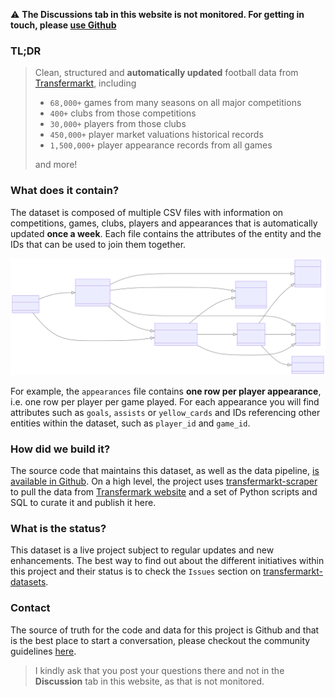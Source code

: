 ⚠️ **The __Discussions__ tab in this website is not monitored. For getting in touch, please [use Github](https://github.com/dcaribou/transfermarkt-datasets/discussions)**

### TL;DR
> Clean, structured and **automatically updated** football data from [Transfermarkt](https://www.transfermarkt.co.uk/), including
> * `68,000+` games from many seasons on all major competitions
> * `400+` clubs from those competitions
> * `30,000+` players from those clubs
> * `450,000+` player market valuations historical records
> * `1,500,000+` player appearance records from all games
> 
> and more!

### What does it contain?
The dataset is composed of multiple CSV files with information on competitions, games, clubs, players and appearances that is automatically updated **once a week**. Each file contains the attributes of the entity and the IDs that can be used to join them together.

![diagram](https://github.com/dcaribou/transfermarkt-datasets/blob/master/resources/diagram.svg?raw=true)

For example, the `appearances` file contains **one row per player appearance**, i.e. one row per player per game played. For each appearance you will find attributes such as `goals`, `assists` or `yellow_cards` and IDs referencing other entities within the dataset, such as `player_id` and `game_id`.

### How did we build it?
The source code that maintains this dataset, as well as the data pipeline, [is available in Github](https://github.com/dcaribou/transfermarkt-datasets). On a high level, the project uses [transfermarkt-scraper](https://github.com/dcaribou/transfermarkt-scraper) to pull the data from [Transfermark website](https://www.transfermarkt.co.uk/) and a set of Python scripts and SQL to curate it and publish it here.

### What is the status?
This dataset is a live project subject to regular updates and new enhancements. The best way to find out about the different initiatives within this project and their status is to check the `Issues` section on [transfermarkt-datasets](https://github.com/dcaribou/transfermarkt-datasets/issues).

### Contact
The source of truth for the code and data for this project is Github and that is the best place to start a conversation, please checkout the community guidelines [here](https://github.com/dcaribou/transfermarkt-datasets/discussions/179).

> I kindly ask that you post your questions there and not in the __Discussion__ tab in this website, as that is not monitored.
